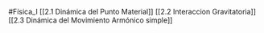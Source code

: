 #Física_I 
[[2.1 Dinámica del Punto Material]]
[[2.2 Interaccion Gravitatoria]]
[[2.3 Dinámica del Movimiento Armónico simple]]

